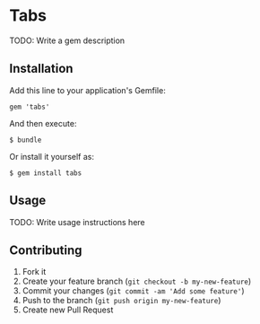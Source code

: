 # Tabs

TODO: Write a gem description

## Installation

Add this line to your application's Gemfile:

    gem 'tabs'

And then execute:

    $ bundle

Or install it yourself as:

    $ gem install tabs

## Usage

TODO: Write usage instructions here

## Contributing

1. Fork it
2. Create your feature branch (`git checkout -b my-new-feature`)
3. Commit your changes (`git commit -am 'Add some feature'`)
4. Push to the branch (`git push origin my-new-feature`)
5. Create new Pull Request
